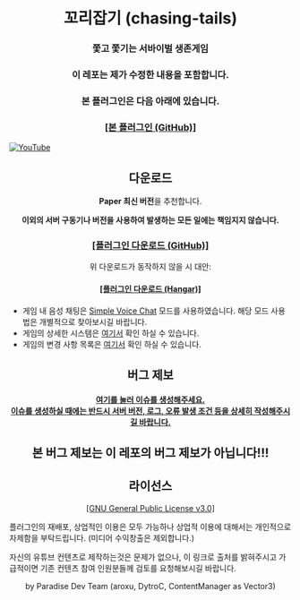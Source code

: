 <h1 align="center">꼬리잡기 (chasing-tails)</h1>

<h3 align="center">쫓고 쫓기는 서바이벌 생존게임</h3>

<h3 align="center">이 레포는 제가 수정한 내용을 포함합니다.</h3>

<h3 align="center">본 플러그인은 다음 아래에 있습니다.</h3>
<h3 align="center"><a href="https://github.com/ParadiseDevTeam/chasing-tails" target="_blank">[본 플러그인 (GitHub)]</a></h3>

[![YouTube](https://i.ytimg.com/vi/Y92NWM90d24/maxresdefault.jpg)](https://www.youtube.com/watch?v=Y92NWM90d24)

<h2 align="center">다운로드</h2>

<p align="center"><b>Paper 최신 버전</b>을 추천합니다.</p>

<b><p align="center">이외의 서버 구동기나 버전을 사용하여 발생하는 모든 일에는 책임지지 않습니다.</p></b>

<h3 align="center"><a href="https://github.com/ParadiseDevTeam/chasing-tails/releases/latest/download/chasing-tails.jar" target="_blank">[플러그인 다운로드 (GitHub)]</a></h3>

<p align="center">위 다운로드가 동작하지 않을 시 대안:</p>

<h4 align="center"><a href="https://hangar.papermc.io/ParadiseDevTeam">[플러그인 다운로드 (Hangar)]</a></h4>

- 게임 내 음성 채팅은 [Simple Voice Chat](https://www.curseforge.com/minecraft/mc-mods/simple-voice-chat) 모드를 사용하였습니다. 해당 모드 사용법은 개별적으로 찾아보시길 바랍니다.
- 게임의 상세한 시스템은 [여기서](./docs/GAMEINFO.md) 확인 하실 수 있습니다.
- 게임의 변경 사항 목록은 [여기서](./docs/CHANGELOG.md) 확인 하실 수 있습니다.

<h2 align="center">버그 제보</h2>

<h4 align="center"><a href="https://github.com/ParadiseDevTeam/chasing-tails/issues/new">여기를 눌러 이슈를 생성해주세요.</br >이슈를 생성하실 때에는 반드시 서버 버전, 로그, 오류 발생 조건 등을 상세히 작성해주시길 바랍니다.</a></h4>

<h2 align="center">본 버그 제보는 이 레포의 버그 제보가 아닙니다!!!</h2>

<h2 align="center">라이선스</h2>

<p align="center"><a href="https://github.com/ParadiseDevTeam/chasing-tails/blob/master/LICENSE.md">[GNU General Public License v3.0]</a></p>

플러그인의 재배포, 상업적인 이용은 모두 가능하나 상업적 이용에 대해서는 개인적으로 자제함을 부탁드립니다. (미디어 수익창출은 제외합니다.)

자신의 유튜브 컨텐츠로 제작하는것은 문제가 없으나, 이 링크로 출처를 밝혀주시고 가급적이면 기존 컨텐츠 참여 인원분들께 검토를 요청해보시길 바랍니다.

<p align="center">by Paradise Dev Team (aroxu, DytroC, ContentManager as Vector3)</p>
